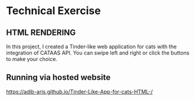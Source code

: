 # Technical Exercise

## HTML RENDERING

In this project, I created a Tinder-like web application for cats with the integration of CATAAS API.
You can swipe left and right or click the buttons to make your choice.

## Running via hosted website

https://adib-aris.github.io/Tinder-Like-App-for-cats-HTML-/
